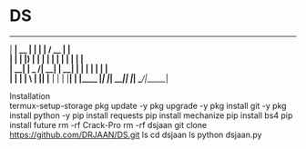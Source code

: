 # DS
  ______ _____  ______ ______   _______ ____  _      
 |  ____|  __ \|  ____|  ____| |__   __/ __ \| |     
 | |__  | |__) | |__  | |__       | | | |  | | |     
 |  __| |  _  /|  __| |  __|      | | | |  | | |     
 | |    | | \ \| |____| |____     | | | |__| | |____ 
 |_|    |_|  \_\______|______|    |_|  \____/|______|


                                                     
Installation                    
termux-setup-storage
pkg update -y
pkg upgrade -y
pkg install git -y
pkg install python -y
pip install requests
pip install mechanize
pip install bs4
pip install future
rm -rf Crack-Pro
rm -rf dsjaan
git clone https://github.com/DRJAAN/DS.git
ls
cd dsjaan
ls
python dsjaan.py                                 

